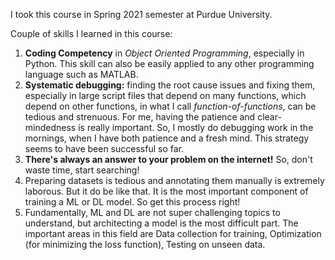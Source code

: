 I took this course in Spring 2021 semester at Purdue University.

Couple of skills I learned in this course:
1. **Coding Competency** in _Object Oriented Programming_, especially in Python. This skill can also be easily applied to any other programming language such as MATLAB.
2. **Systematic debugging:** finding the root cause issues and fixing them, especially in large script files that depend on many functions, which depend on other functions, in what I call _function-of-functions_, can be tedious and strenuous. For me, having the patience and clear-mindedness is really important. So, I mostly do debugging work in the mornings, when I have both patience and a fresh mind. This strategy seems to have been successful so far.
3. **There's always an answer to your problem on the internet!** So, don't waste time, start searching!
4. Preparing datasets is tedious and annotating them manually is extremely laborous. But it do be like that. It is the most important component of training a ML or DL model. So get this process right!
5. Fundamentally, ML and DL are not super challenging topics to understand, but architecting a model is the most difficult part. The important areas in this field are Data collection for training, Optimization (for minimizing the loss function), Testing on unseen data.
